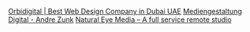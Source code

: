 [Orbidigital | Best Web Design Company in Dubai UAE](https://orbidigital.ae/)
[Mediengestaltung Digital - Andre Zunk](https://mediengestaltung.digital/)
[Natural Eye Media – A full service remote studio](https://naturaleyemedia.com/)
